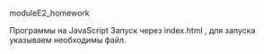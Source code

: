 moduleE2_homework

Программы на JavaScript 
Запуск через index.html , для запуска указываем необходимы файл.
